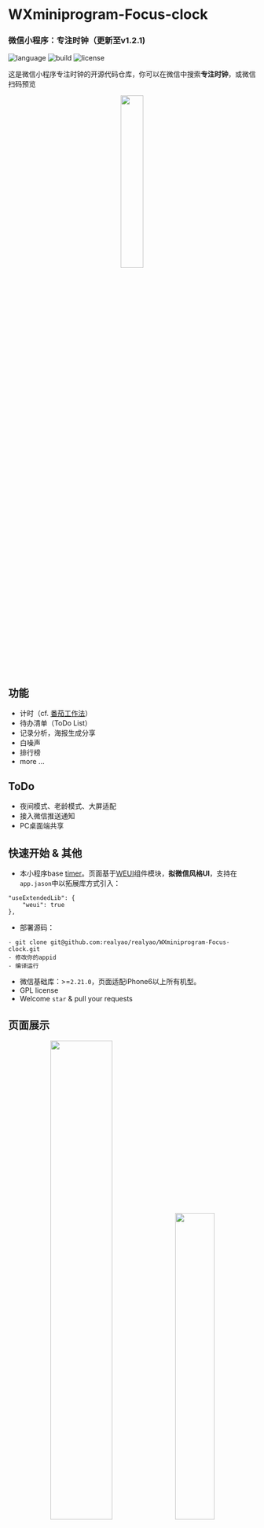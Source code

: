 # WXminiprogram-Focus-clock
### 微信小程序：专注时钟（更新至v1.2.1)

![language](https://img.shields.io/badge/language-weapp-purple)
![build](https://img.shields.io/badge/build-passing-brightgreen)
![license](https://img.shields.io/badge/license-GPL-blue)

这是微信小程序专注时钟的开源代码仓库，你可以在微信中搜索**专注时钟**，或微信扫码预览

<div align=center><img width='30%' src="https://s4.ax1x.com/2022/01/14/73a9bt.jpg"/></div>


## 功能
* 计时（cf. [番茄工作法](https://baike.baidu.com/item/%E7%95%AA%E8%8C%84%E5%B7%A5%E4%BD%9C%E6%B3%95/6353502)）
* 待办清单（ToDo List）
* 记录分析，海报生成分享
* 白噪声
* 排行榜
* more ...

## ToDo
- 夜间模式、老龄模式、大屏适配
- 接入微信推送通知
- PC桌面端共享

## 快速开始 & 其他
* 本小程序base [timer](https://github.com/kraaas/timer)。页面基于[WEUI](https://github.com/Tencent/weui-wxss)组件模块，**拟微信风格UI**，支持在`app.jason`中以拓展库方式引入：
```
"useExtendedLib": {
    "weui": true
},
``` 
* 部署源码：
```
- git clone git@github.com:realyao/realyao/WXminiprogram-Focus-clock.git
- 修改你的appid
- 编译运行
```
* 微信基础库：>=`2.21.0`，页面适配iPhone6以上所有机型。
* GPL license
* Welcome `star` & pull your requests


## 页面展示
<div align=center><img width='50%' src="https://s4.ax1x.com/2022/01/17/7UGHNq.jpg"/>
<img width='40%' src="https://s4.ax1x.com/2022/01/17/7UGb40.jpg"/>
</div>